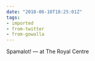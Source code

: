 ```yaml
---
date: "2010-06-10T18:25:01Z"
tags:
- imported
- from-twitter
- from-gowalla
---
```

Spamalot! — at The Royal Centre
